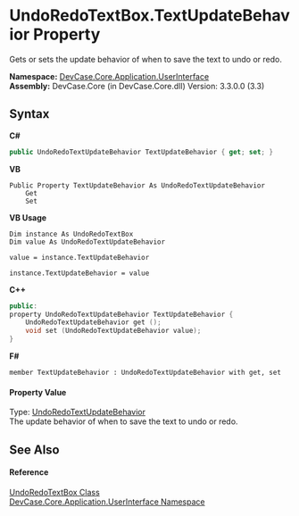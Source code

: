 # UndoRedoTextBox.TextUpdateBehavior Property 
 

Gets or sets the update behavior of when to save the text to undo or redo.

**Namespace:**&nbsp;<a href="N_DevCase_Core_Application_UserInterface">DevCase.Core.Application.UserInterface</a><br />**Assembly:**&nbsp;DevCase.Core (in DevCase.Core.dll) Version: 3.3.0.0 (3.3)

## Syntax

**C#**<br />
``` C#
public UndoRedoTextUpdateBehavior TextUpdateBehavior { get; set; }
```

**VB**<br />
``` VB
Public Property TextUpdateBehavior As UndoRedoTextUpdateBehavior
	Get
	Set
```

**VB Usage**<br />
``` VB Usage
Dim instance As UndoRedoTextBox
Dim value As UndoRedoTextUpdateBehavior

value = instance.TextUpdateBehavior

instance.TextUpdateBehavior = value
```

**C++**<br />
``` C++
public:
property UndoRedoTextUpdateBehavior TextUpdateBehavior {
	UndoRedoTextUpdateBehavior get ();
	void set (UndoRedoTextUpdateBehavior value);
}
```

**F#**<br />
``` F#
member TextUpdateBehavior : UndoRedoTextUpdateBehavior with get, set

```


#### Property Value
Type: <a href="T_DevCase_Core_Application_UserInterface_UndoRedoTextUpdateBehavior">UndoRedoTextUpdateBehavior</a><br />The update behavior of when to save the text to undo or redo.

## See Also


#### Reference
<a href="T_DevCase_Core_Application_UserInterface_UndoRedoTextBox">UndoRedoTextBox Class</a><br /><a href="N_DevCase_Core_Application_UserInterface">DevCase.Core.Application.UserInterface Namespace</a><br />